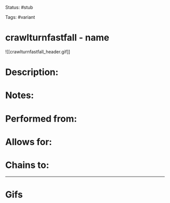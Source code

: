 Status: #stub

Tags: #variant

# crawlturnfastfall - name
![[crawlturnfastfall_header.gif]]
# Description:


# Notes:


# Performed from:


# Allows for:


# Chains to:


___
# Gifs
